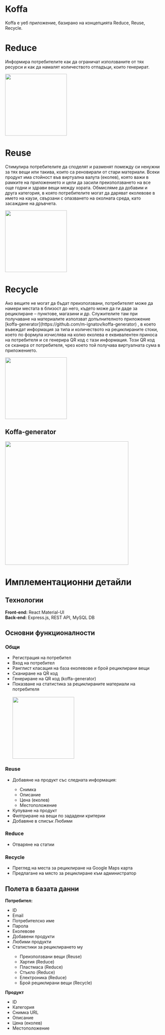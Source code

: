 # Koffa

<p>Koffa e уеб приложение, базирано на концепцията Reduce, Reuse, Recycle.</p>

<h1>Reduce</h1>
<p>Информира потребителите как да ограничат използваните от тях ресурси и как да намалят количеството отпадъци, които генерират.</p>
<img src="https://i.ibb.co/PNdRmC0/Reduce.png" width="200px"><br>

<h1>Reuse</h1>
<p>Стимулира потребителите да споделят и разменят помежду си ненужни за тях вещи или такива, които са реновирали от стари материали. Всеки продукт има стойност във виртуална валута (еколев), която важи в рамките на приложението и цели да засили преизползването на все още годни и здрави вещи между хората. Обмисляме да добавим и друга категория, в която потребителите могат да даряват еколевове в името на каузи, свързани с опазването на околната среда, като засаждане на дръвчета.</p>
<img src="https://i.ibb.co/60Z1gpk/Reuse.png" width="200px"><br>

<h1>Recycle</h1>
<p>Ако вещите не могат да бъдат преизползвани, потребителят може да намери местата в близост до него, където може да ги даде за рециклиране – пунктове, магазини и др. Служителите там при получаване на материалите използват допълнителното приложение [koffa-generator](https://github.com/m-ignatov/koffa-generator) , в което въвеждат информация за типа и количеството на рециклираните стоки, което по формула изчислява на колко еколева е еквивалентен приноса на потребителя и се генерира QR код с тази информация. 
Този QR код се сканира от потребителя, чрез което той получава виртуалната сума в приложението.</p>   
<img src="https://i.ibb.co/w6500fT/Recycle.png" width="200px"><br>

<h2>Koffa-generator</h2>
<img src="https://i.ibb.co/k8phHPT/koffa-generator.png" width="400px"><br>


<h1>Имплементационни детайли</h1>
<h2>Технологии</h2>
<p><b>Front-end:</b> React Material-UI<br>
<b>Back-end:</b> Express.js, REST API, MySQL DB</p>

<h2>Основни функционалности</h2>
<h3>Общи</h3>
  <ul>
    <li>Регистрация на потребител</li>
    <li>Вход на потребител</li>
    <li>Ранглист класация на база еколевове и брой рециклирани вещи</li>
    <li>Сканиране на QR код</li>
    <li>Генериране на QR код (koffa-generator)</li>
    <li>Показване на статистика за рециклираните материали на потребителя</li><br>
    <img src="https://i.ibb.co/mTBcprN/Home.png" width="200px"><br>
  </ul>
  
 <h3>Reuse</h3>
  <ul>
  <li>Добавяне на продукт със следната информация:</li>
    <ul>
      <li>Снимка</li>
      <li>Описание</li>
      <li>Цена (еколев)</li>
      <li>Местоположение</li>
    </ul>
  <li>Купуване на продукт</li>
  <li>Филтриране на вещи по зададени критерии</li>
  <li>Добавяне в списък Любими</li>
  </ul>
  
  <h3>Reduce</h3>
  <ul>
  <li>Отваряне на статии</li>
  </ul>
  
  <h3>Recycle</h3>
  <ul>
  <li>Преглед на места за рециклиране на Google Maps карта</li>
  <li>Предлагане на място за рециклиране към администратор</li>
  </ul>

<h2>Полета в базата данни</h2>
<b>Потребител:</b>
<ul>
  <li>ID</li>
  <li>Email</li>
  <li>Потребителско име</li>
  <li>Парола</li>
  <li>Еколевове</li>
  <li>Добавени продукти</li>
  <li>Любими продукти</li>
  <li>Статистики за рециклирането му</li>
     <ul>
     <li>Преизползвани вещи (Reuse)</li>
     <li>Хартия (Reduce)</li>
     <li>Пластмаса (Reduce)</li>
     <li>Стъкло (Reduce)</li>
     <li>Електроника (Reduce)</li>
     <li>Брой рециклирани вещи (Recycle)</li>
     </ul>
 </ul>
<b>Продукт</b>
<ul>
  <li>ID</li>
  <li>Категория</li>
  <li>Снимка URL</li>
  <li>Описание</li>
  <li>Цена (еколев)</li>
  <li>Местоположение</li>
 </ul>
